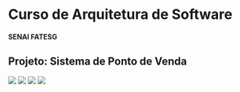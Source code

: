 <h1>Curso de Arquitetura de Software</h1>
<h4>SENAI FATESG</h4>
<p></p>
<p></p>
<h2>Projeto: Sistema de Ponto de Venda</h2>
<img src="https://img.shields.io/badge/STATUS-Em%20Desenvolvimento-green?style=flat-square&logo=appveyor"/>
<img src="https://img.shields.io/badge/Linguagem-Java%2018-red?style=flat-square&logo=appveyor"/>
<img src="https://img.shields.io/badge/Framework-Spring-brightgreen?style=flat-square&logo=appveyor"/>
<img src="https://img.shields.io/badge/Ferramenta%20de%20desenvolvimento-VS%20Code-blue?style=flat-square&logo=appveyor"/>
